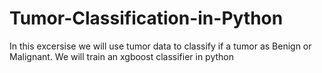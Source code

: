# Tumor-Classification-in-Python
In this excersise we will use tumor data to classify if a tumor as Benign or Malignant. We will train an xgboost classifier in python
